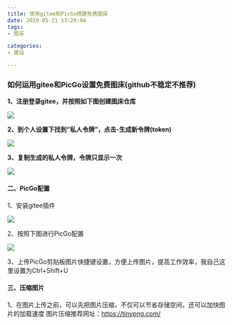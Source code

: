 ```yaml
---
title: 使用gitee和PicGo搭建免费图床
date: 2019-05-21 13:29:04
tags: 
- 图床

categories:
- 建站

---
```


### 如何运用gitee和PicGo设置免费图床(github不稳定不推荐) 


**1、注册登录gitee，并按照如下图创建图床仓库**
 
![](https://gitee.com/kolenj/BlogImages/raw/master/20200520232047.png)


**2、到个人设置下找到“私人令牌”，点击-生成新令牌(token)**

![](https://gitee.com/kolenj/BlogImages/raw/master/20200521052346.png)


**3、复制生成的私人令牌，令牌只显示一次**

![](https://gitee.com/kolenj/BlogImages/raw/master/20200521052603.png)






#### 二、PicGo配置

1、安装gitee插件

![](https://gitee.com/kolenj/BlogImages/raw/master/20200521052802.png)

2、按照下图进行PicGo配置

![](https://gitee.com/kolenj/BlogImages/raw/master/20200521052832.png)

3、上传PicGo剪贴板图片快捷键设置，方便上传图片，提高工作效率，我自己这里设置为Ctrl+Shift+U


#### 三、压缩图片

1、在图片上传之前，可以先把图片压缩，不仅可以节省存储空间，还可以加快图片的加载速度
图片压缩推荐网址：https://tinypng.com/